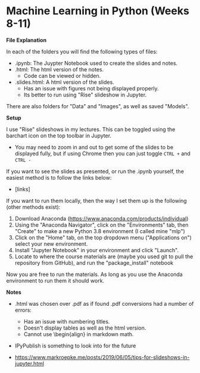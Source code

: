 # Machine Learning in Python (Weeks 8-11)

**File Explanation**

In each of the folders you will find the following types of files:

- .ipynb: The Juypter Notebook used to create the slides and notes.
- .html: The html version of the notes.
	- Code can be viewed or hidden.
- .slides.html: A html version of the slides.
	- Has an issue with figures not being displayed properly.
    - Its better to run using "Rise" slideshow in Jupyter.

There are also folders for "Data" and "Images", as well as saved "Models".

**Setup**

I use "Rise" slideshows in my lectures. This can be toggled using the barchart icon on the top toolbar in Jupyter.

- You may need to zoom in and out to get some of the slides to be displayed fully, but if using Chrome then you can just toggle `CTRL +` and `CTRL -`

If you want to see the slides as presented, or run the .ipynb yourself, the easiest method is to follow the links below:
- [links]

If you want to run them locally, then the way I set them up is the following (other methods exist):

1. Download Anaconda (https://www.anaconda.com/products/individual)
2. Using the "Anaconda Navigator", click on the "Environments" tab, then "Create" to make a new Python 3.8 environment (I called mine "mlp")
3. Click on the "Home" tab, on the top dropdown menu ("Applications on") select your new environment.
4. Install "Jupyter Notebook" in your environment and click "Launch".
5. Locate to where the course materials are (maybe you used git to pull the repository from GitHub), and run the "package_install" notebook

Now you are free to run the materials. As long as you use the Anaconda environment to run them it should work. 

**Notes**
- .html was chosen over .pdf as if found .pdf conversions had a number of errors:
	- Has an issue with numbering titles.
	- Doesn't display tables as well as the html version.
	- Cannot use \begin{align} in markdown math.
- IPyPublish is something to look into for the future

- https://www.markroepke.me/posts/2019/06/05/tips-for-slideshows-in-jupyter.html
